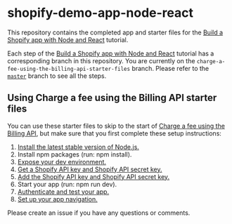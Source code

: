 # shopify-demo-app-node-react

This repository contains the completed app and starter files for the [Build a Shopify app with Node and React](https://developers.shopify.com/tutorials/build-a-shopify-app-with-node-and-react) tutorial.

Each step of the [Build a Shopify app with Node and React](https://developers.shopify.com/tutorials/build-a-shopify-app-with-node-and-react) tutorial has a corresponding branch in this repository. You are currently on the `charge-a-fee-using-the-billing-api-starter-files` branch. Please refer to the [`master`](https://github.com/Shopify/shopify-demo-app-node-react/tree/master) branch to see all the steps.

## Using Charge a fee using the Billing API starter files

You can use these starter files to skip to the start of [Charge a fee using the Billing API](https://developers.shopify.com/tutorials/build-a-shopify-app-with-node-and-react/charge-a-fee-using-the-billing-api), but make sure that you first complete these setup instructions:

1. [Install the latest stable version of Node.js.](https://developers.shopify.com/tutorials/build-a-shopify-app-with-node-and-react/set-up-your-app#install-the-latest-stable-version)
2. Install npm packages (run: npm install).
3. [Expose your dev environment.](https://developers.shopify.com/tutorials/build-a-shopify-app-with-node-and-react/embed-your-app-in-shopify#expose-your-dev-environment)
4. [Get a Shopify API key and Shopify API secret key.](https://developers.shopify.com/tutorials/build-a-shopify-app-with-node-and-react/embed-your-app-in-shopify#get-a-shopify-api-key)
5. [Add the Shopify API key and Shopify API secret key.](https://developers.shopify.com/tutorials/build-a-shopify-app-with-node-and-react/embed-your-app-in-shopify#add-the-shopify-api-key)
6. Start your app (run: npm run dev).
7. [Authenticate and test your app.](https://developers.shopify.com/tutorials/build-a-shopify-app-with-node-and-react/embed-your-app-in-shopify#authenticate-and-test)
8. [Set up your app navigation.](https://developers.shopify.com/tutorials/build-a-shopify-app-with-node-and-react/build-your-user-interface-with-polaris#set-up-your-app-navigation)

Please create an issue if you have any questions or comments.
